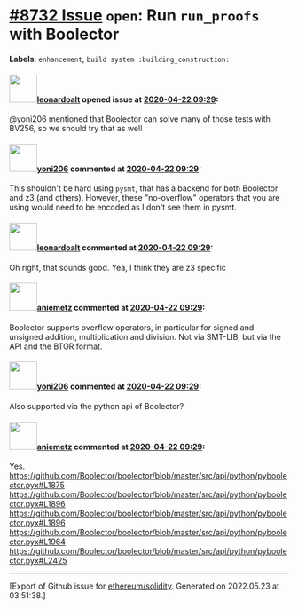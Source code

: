 # [\#8732 Issue](https://github.com/ethereum/solidity/issues/8732) `open`: Run `run_proofs` with Boolector
**Labels**: `enhancement`, `build system :building_construction:`


#### <img src="https://avatars.githubusercontent.com/u/504195?u=ce2facd14af9fd474ebff49f0d44891f56f7500f&v=4" width="50">[leonardoalt](https://github.com/leonardoalt) opened issue at [2020-04-22 09:29](https://github.com/ethereum/solidity/issues/8732):

@yoni206 mentioned that Boolector can solve many of those tests with BV256, so we should try that as well

#### <img src="https://avatars.githubusercontent.com/u/12624708?v=4" width="50">[yoni206](https://github.com/yoni206) commented at [2020-04-22 09:29](https://github.com/ethereum/solidity/issues/8732#issuecomment-618051449):

This shouldn't be hard using `pysmt`, that has a backend for both Boolector and z3 (and others). However, these "no-overflow" operators that you are using would need to be encoded as I don't see them in pysmt.

#### <img src="https://avatars.githubusercontent.com/u/504195?u=ce2facd14af9fd474ebff49f0d44891f56f7500f&v=4" width="50">[leonardoalt](https://github.com/leonardoalt) commented at [2020-04-22 09:29](https://github.com/ethereum/solidity/issues/8732#issuecomment-618052740):

Oh right, that sounds good.
Yea, I think they are z3 specific

#### <img src="https://avatars.githubusercontent.com/u/29313325?u=5bce4a6c2e69cb643e6747908bc1b6a80a4ad8a0&v=4" width="50">[aniemetz](https://github.com/aniemetz) commented at [2020-04-22 09:29](https://github.com/ethereum/solidity/issues/8732#issuecomment-618066699):

Boolector supports overflow operators, in particular for signed and unsigned addition, multiplication and division. Not via SMT-LIB, but via the API and the BTOR format.

#### <img src="https://avatars.githubusercontent.com/u/12624708?v=4" width="50">[yoni206](https://github.com/yoni206) commented at [2020-04-22 09:29](https://github.com/ethereum/solidity/issues/8732#issuecomment-618067523):

Also supported via the python api of Boolector?

#### <img src="https://avatars.githubusercontent.com/u/29313325?u=5bce4a6c2e69cb643e6747908bc1b6a80a4ad8a0&v=4" width="50">[aniemetz](https://github.com/aniemetz) commented at [2020-04-22 09:29](https://github.com/ethereum/solidity/issues/8732#issuecomment-618068299):

Yes. 
https://github.com/Boolector/boolector/blob/master/src/api/python/pyboolector.pyx#L1875
https://github.com/Boolector/boolector/blob/master/src/api/python/pyboolector.pyx#L1896
https://github.com/Boolector/boolector/blob/master/src/api/python/pyboolector.pyx#L1896
https://github.com/Boolector/boolector/blob/master/src/api/python/pyboolector.pyx#L1964
https://github.com/Boolector/boolector/blob/master/src/api/python/pyboolector.pyx#L2425


-------------------------------------------------------------------------------



[Export of Github issue for [ethereum/solidity](https://github.com/ethereum/solidity). Generated on 2022.05.23 at 03:51:38.]
